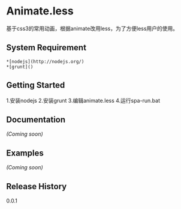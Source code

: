 # Animate.less

基于css3的常用动画，根据animate改用less，为了方便less用户的使用。

## System Requirement
	*[nodejs](http://nodejs.org/)
	*[grunt]()

## Getting Started

1.安装nodejs
2.安装grunt
3.编辑animate.less
4.运行spa-run.bat

## Documentation
_(Coming soon)_

## Examples
_(Coming soon)_

## Release History
0.0.1
